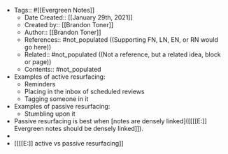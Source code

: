 - Tags:: #[[Evergreen Notes]]
    - Date Created:: [[January 29th, 2021]]
    - Created by:: [[Brandon Toner]]
    - Author:: [[Brandon Toner]]
    - References:: #not_populated ((Supporting FN, LN, EN, or RN would go here))
    - Related:: #not_populated ((Not a reference, but a related idea, block or page))
    - Contents:: #not_populated
- Examples of active resurfacing:
    - Reminders
    - Placing in the inbox of scheduled reviews
    - Tagging someone in it
- Examples of passive resurfacing:
    - Stumbling upon it
- Passive resurfacing is best when [notes are densely linked]([[[[E:]] Evergreen notes should be densely linked]]).
- 
- [[[[E:]] active vs passive resurfacing]]
